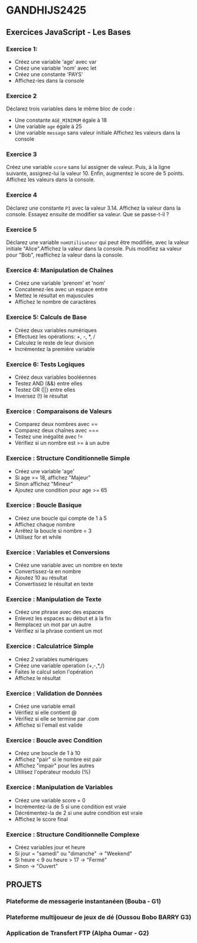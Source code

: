 # GANDHIJS2425

## Exercices JavaScript - Les Bases

### Exercice 1: 
- Créez une variable 'age' avec var
- Créez une variable 'nom' avec let
- Créez une constante 'PAYS' 
- Affichez-les dans la console

### Exercice 2
Déclarez trois variables dans le même bloc de code :
- Une constante `AGE_MINIMUM` égale à 18
- Une variable `age` égale à 25
- Une variable `message` sans valeur initiale
Affichez les valeurs dans la console

### Exercice 3
Créez une variable `score` sans lui assigner de valeur.
Puis, à la ligne suivante, assignez-lui la valeur 10.
Enfin, augmentez le score de 5 points.
Affichez les valeurs dans la console.

### Exercice 4
Déclarez une constante `PI` avec la valeur 3.14. Affichez la valeur dans la console.
Essayez ensuite de modifier sa valeur. Que se passe-t-il ?

### Exercice 5
Déclarez une variable `nomUtilisateur` qui peut être modifiée, avec la valeur initiale "Alice".Affichez la valeur dans la console.
Puis modifiez sa valeur pour "Bob", reaffichez la valeur dans la console.


### Exercice 4: Manipulation de Chaînes
- Créez une variable 'prenom' et 'nom'
- Concatenez-les avec un espace entre
- Mettez le résultat en majuscules
- Affichez le nombre de caractères

### Exercice 5: Calculs de Base
- Créez deux variables numériques
- Effectuez les opérations: +, -, *, /
- Calculez le reste de leur division
- Incrémentez la première variable

### Exercice 6: Tests Logiques
- Créez deux variables booléennes
- Testez AND (&&) entre elles
- Testez OR (||) entre elles
- Inversez (!) le résultat

### Exercice : Comparaisons de Valeurs
- Comparez deux nombres avec ==
- Comparez deux chaînes avec ===
- Testez une inégalité avec !=
- Vérifiez si un nombre est >= à un autre

### Exercice : Structure Conditionnelle Simple
- Créez une variable 'age'
- Si age >= 18, affichez "Majeur"
- Sinon affichez "Mineur"
- Ajoutez une condition pour age >= 65

### Exercice : Boucle Basique
- Créez une boucle qui compte de 1 à 5
- Affichez chaque nombre
- Arrêtez la boucle si nombre = 3
- Utilisez for et while

### Exercice : Variables et Conversions
- Créez une variable avec un nombre en texte
- Convertissez-la en nombre
- Ajoutez 10 au résultat
- Convertissez le résultat en texte

### Exercice : Manipulation de Texte
- Créez une phrase avec des espaces
- Enlevez les espaces au début et à la fin
- Remplacez un mot par un autre
- Vérifiez si la phrase contient un mot

### Exercice : Calculatrice Simple
- Créez 2 variables numériques
- Créez une variable operation (+,-,*,/)
- Faites le calcul selon l'opération
- Affichez le résultat

### Exercice : Validation de Données
- Créez une variable email
- Vérifiez si elle contient @
- Vérifiez si elle se termine par .com
- Affichez si l'email est valide

### Exercice : Boucle avec Condition
- Créez une boucle de 1 à 10
- Affichez "pair" si le nombre est pair
- Affichez "impair" pour les autres
- Utilisez l'opérateur modulo (%)

### Exercice : Manipulation de Variables
- Créez une variable score = 0
- Incrémentez-la de 5 si une condition est vraie
- Décrémentez-la de 2 si une autre condition est vraie
- Affichez le score final

### Exercice : Structure Conditionnelle Complexe
- Créez variables jour et heure
- Si jour = "samedi" ou "dimanche" → "Weekend"
- Si heure < 9 ou heure > 17 → "Fermé"
- Sinon → "Ouvert"


## PROJETS
### Plateforme de messagerie instantanéen (Bouba - G1)
### Plateforme multijoueur de jeux de dé (Oussou Bobo BARRY G3)
### Application de Transfert FTP (Alpha Oumar - G2)
